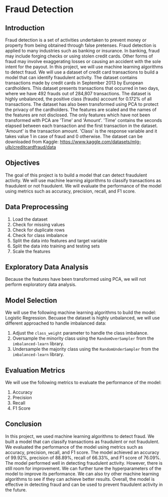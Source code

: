# Fraud Detection
## Introduction
Fraud detection is a set of activities undertaken to prevent money or property from being obtained through false pretenses. Fraud detection is applied to many industries such as banking or insurance. In banking, fraud may include forging checks or using stolen credit cards. Other forms of fraud may involve exaggerating losses or causing an accident with the sole intent for the payout. In this project, we will use machine learning algorithms to detect fraud. We will use a dataset of credit card transactions to build a model that can identify fraudulent activity. The dataset contains transactions made by credit cards in September 2013 by European cardholders. This dataset presents transactions that occurred in two days, where we have 492 frauds out of 284,807 transactions. The dataset is highly unbalanced, the positive class (frauds) account for 0.172% of all transactions. The dataset has also been transformed using PCA to protect the privacy of the cardholders. The features are scaled and the names of the features are not disclosed. The only features which have not been transformed with PCA are 'Time' and 'Amount'. 'Time' contains the seconds elapsed between each transaction and the first transaction in the dataset. 'Amount' is the transaction amount. 'Class' is the response variable and it takes value 1 in case of fraud and 0 otherwise. The dataset can be downloaded from Kaggle: https://www.kaggle.com/datasets/mlg-ulb/creditcardfraud/data

## Objectives
The goal of this project is to build a model that can detect fraudulent activity. We will use machine learning algorithms to classify transactions as fraudulent or not fraudulent. We will evaluate the performance of the model using metrics such as accuracy, precision, recall, and F1 score.

## Data Preprocessing
1. Load the dataset
2. Check for missing values
3. Check for duplicate rows
4. Check for class imbalance
5. Split the data into features and target variable
6. Split the data into training and testing sets
7. Scale the features

## Exploratory Data Analysis
Because the features have been transformed using PCA, we will not perform exploratory data analysis.

## Model Selection
We will use the following machine learning algorithms to build the model: Logistic Regression. Becuase the dataset is highly unbalanced, we will use different approached to handle imbalanced data:
1. Adjust the `class_weight` parameter to handle the class imbalance. 
2. Oversample the minority class using the `RandomOverSampler` from the `imbalanced-learn` library.
3. Undersample the majority class using the `RandomUnderSampler` from the `imbalanced-learn` library.

## Evaluation Metrics
We will use the following metrics to evaluate the performance of the model:
1. Accuracy
2. Precision
3. Recall
4. F1 Score

## Conclusion
In this project, we used machine learning algorithms to detect fraud. We built a model that can classify transactions as fraudulent or not fraudulent. We evaluated the performance of the model using metrics such as accuracy, precision, recall, and F1 score. The model achieved an accuracy of 99.92%, precision of 88.89%, recall of 66.33%, and F1 score of 76.09%. The model performed well in detecting fraudulent activity. However, there is still room for improvement. We can further tune the hyperparameters of the model to improve its performance. We can also try other machine learning algorithms to see if they can achieve better results. Overall, the model is effective in detecting fraud and can be used to prevent fraudulent activity in the future.